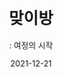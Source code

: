 ---
title: 맞이방 
subtitle: ": 여정의 시작"
date: 2021-12-21
summary: 할머니의 일생이 담긴 티켓을 구입하여 한 분의 할머니와 인연을 맺는 공간이다. 폭력과 차별의 벽을 뚫고 나비가 자유로이 날갯짓 하는 영상을 경험한다.
weight: 2
image: https://wwm-r2.womenandwar.workers.dev/exhibition/ex-01/s1-item1.png
layout: view01
resources:
- partial_layout: full-1
  components: 
  - name:
    params:
      icon: photo
    src: /exhibition/ex-01/s2-item3.png
    description:
    target:
- partial_layout: diagonal-2
  components: 
  - name:
    params:
      icon: photo
    src: https://wwm-r2.womenandwar.workers.dev/exhibition/ex-01/s1-item2.png
    description:
    target:
  - name:
    params:
      icon: photo
    src: https://wwm-r2.womenandwar.workers.dev/exhibition/ex-01/s1-item1.png
    description:
    target:   
---